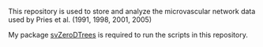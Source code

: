 This repository is used to store and analyze the microvascular network data used by Pries et al. (1991, 1998, 2001, 2005)

My package [svZeroDTrees](https://github.com/ncdorn/svZeroDTrees) is required to run the scripts in this repository.
